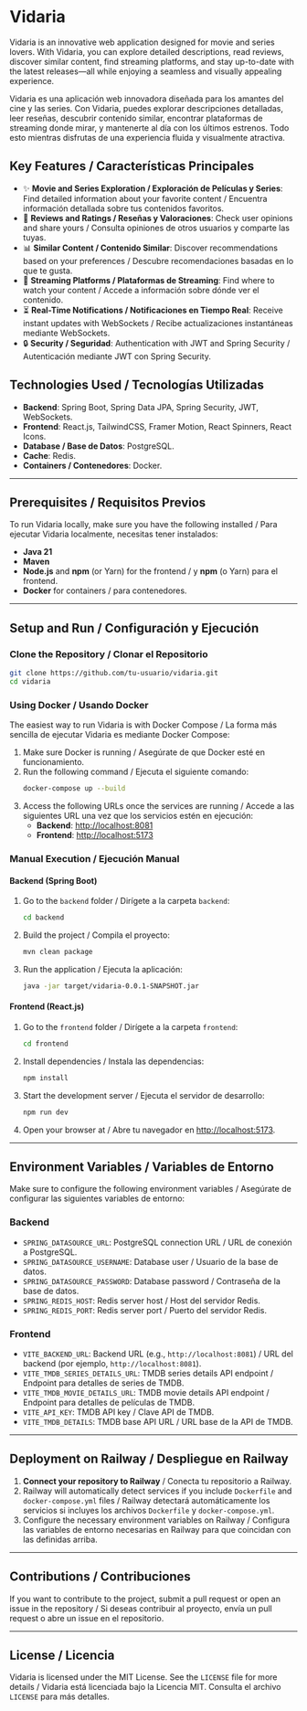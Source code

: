 # Vidaria

Vidaria is an innovative web application designed for movie and series lovers. With Vidaria, you can explore detailed descriptions, read reviews, discover similar content, find streaming platforms, and stay up-to-date with the latest releases—all while enjoying a seamless and visually appealing experience.

Vidaria es una aplicación web innovadora diseñada para los amantes del cine y las series. Con Vidaria, puedes explorar descripciones detalladas, leer reseñas, descubrir contenido similar, encontrar plataformas de streaming donde mirar, y mantenerte al día con los últimos estrenos. Todo esto mientras disfrutas de una experiencia fluida y visualmente atractiva.

## Key Features / Características Principales

- ✨ **Movie and Series Exploration / Exploración de Películas y Series**: Find detailed information about your favorite content / Encuentra información detallada sobre tus contenidos favoritos.
- 🌟 **Reviews and Ratings / Reseñas y Valoraciones**: Check user opinions and share yours / Consulta opiniones de otros usuarios y comparte las tuyas.
- 📊 **Similar Content / Contenido Similar**: Discover recommendations based on your preferences / Descubre recomendaciones basadas en lo que te gusta.
- 🎥 **Streaming Platforms / Plataformas de Streaming**: Find where to watch your content / Accede a información sobre dónde ver el contenido.
- ⏳ **Real-Time Notifications / Notificaciones en Tiempo Real**: Receive instant updates with WebSockets / Recibe actualizaciones instantáneas mediante WebSockets.
- 🔒 **Security / Seguridad**: Authentication with JWT and Spring Security / Autenticación mediante JWT con Spring Security.

## Technologies Used / Tecnologías Utilizadas

- **Backend**: Spring Boot, Spring Data JPA, Spring Security, JWT, WebSockets.
- **Frontend**: React.js, TailwindCSS, Framer Motion, React Spinners, React Icons.
- **Database / Base de Datos**: PostgreSQL.
- **Cache**: Redis.
- **Containers / Contenedores**: Docker.

---

## Prerequisites / Requisitos Previos

To run Vidaria locally, make sure you have the following installed / Para ejecutar Vidaria localmente, necesitas tener instalados:

- **Java 21**
- **Maven**
- **Node.js** and **npm** (or Yarn) for the frontend / y **npm** (o Yarn) para el frontend.
- **Docker** for containers / para contenedores.

---

## Setup and Run / Configuración y Ejecución

### Clone the Repository / Clonar el Repositorio

```bash
git clone https://github.com/tu-usuario/vidaria.git
cd vidaria
```

### Using Docker / Usando Docker

The easiest way to run Vidaria is with Docker Compose / La forma más sencilla de ejecutar Vidaria es mediante Docker Compose:

1. Make sure Docker is running / Asegúrate de que Docker esté en funcionamiento.
2. Run the following command / Ejecuta el siguiente comando:
   ```bash
   docker-compose up --build
   ```
3. Access the following URLs once the services are running / Accede a las siguientes URL una vez que los servicios estén en ejecución:
   - **Backend**: [http://localhost:8081](http://localhost:8081)
   - **Frontend**: [http://localhost:5173](http://localhost:5173)

### Manual Execution / Ejecución Manual

#### Backend (Spring Boot)

1. Go to the `backend` folder / Dirígete a la carpeta `backend`:
   ```bash
   cd backend
   ```
2. Build the project / Compila el proyecto:
   ```bash
   mvn clean package
   ```
3. Run the application / Ejecuta la aplicación:
   ```bash
   java -jar target/vidaria-0.0.1-SNAPSHOT.jar
   ```

#### Frontend (React.js)

1. Go to the `frontend` folder / Dirígete a la carpeta `frontend`:
   ```bash
   cd frontend
   ```
2. Install dependencies / Instala las dependencias:
   ```bash
   npm install
   ```
3. Start the development server / Ejecuta el servidor de desarrollo:
   ```bash
   npm run dev
   ```
4. Open your browser at / Abre tu navegador en [http://localhost:5173](http://localhost:5173).

---

## Environment Variables / Variables de Entorno

Make sure to configure the following environment variables / Asegúrate de configurar las siguientes variables de entorno:

### Backend

- `SPRING_DATASOURCE_URL`: PostgreSQL connection URL / URL de conexión a PostgreSQL.
- `SPRING_DATASOURCE_USERNAME`: Database user / Usuario de la base de datos.
- `SPRING_DATASOURCE_PASSWORD`: Database password / Contraseña de la base de datos.
- `SPRING_REDIS_HOST`: Redis server host / Host del servidor Redis.
- `SPRING_REDIS_PORT`: Redis server port / Puerto del servidor Redis.

### Frontend

- `VITE_BACKEND_URL`: Backend URL (e.g., `http://localhost:8081`) / URL del backend (por ejemplo, `http://localhost:8081`).
- `VITE_TMDB_SERIES_DETAILS_URL`: TMDB series details API endpoint / Endpoint para detalles de series de TMDB.
- `VITE_TMDB_MOVIE_DETAILS_URL`: TMDB movie details API endpoint / Endpoint para detalles de películas de TMDB.
- `VITE_API_KEY`: TMDB API key / Clave API de TMDB.
- `VITE_TMDB_DETAILS`: TMDB base API URL / URL base de la API de TMDB.

---

## Deployment on Railway / Despliegue en Railway

1. **Connect your repository to Railway** / Conecta tu repositorio a Railway.
2. Railway will automatically detect services if you include `Dockerfile` and `docker-compose.yml` files / Railway detectará automáticamente los servicios si incluyes los archivos `Dockerfile` y `docker-compose.yml`.
3. Configure the necessary environment variables on Railway / Configura las variables de entorno necesarias en Railway para que coincidan con las definidas arriba.

---

## Contributions / Contribuciones

If you want to contribute to the project, submit a pull request or open an issue in the repository / Si deseas contribuir al proyecto, envía un pull request o abre un issue en el repositorio.

---

## License / Licencia

Vidaria is licensed under the MIT License. See the `LICENSE` file for more details / Vidaria está licenciada bajo la Licencia MIT. Consulta el archivo `LICENSE` para más detalles.

